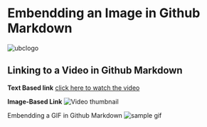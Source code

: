 # **Embendding an Image in Github Markdown**
![ubclogo](https://brand3.sites.olt.ubc.ca/files/2018/09/5NarrowLogo_ex_768.png)

## **Linking to a Video in Github Markdown**
**Text Based link**
[click here to watch the video](https://www.youtube.com/watch?v=3vyV7zLOIDU)

**Image-Based Link**
![Video thumbnail](https://img.youtube.com/vi/3vyV7zLOIDU/0.jpg)

Embendding a GIF  in Github Markdown
![sample gif](https://media0.giphy.com/media/v1.Y2lkPTc5MGI3NjExNnpsbzFrb2d4bXo3bWh0d2luOWhqeDdrcnRqbWd0YWNpODV4aGxraCZlcD12MV9pbnRlcm5hbF9naWZfYnlfaWQmY3Q9dHM/hVslZETnfFMuHFqLTH/200.webp)